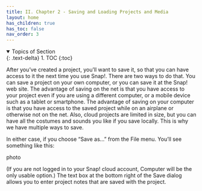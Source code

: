 ```yaml
---
title: II. Chapter 2 - Saving and Loading Projects and Media
layout: home
has_children: true
has_toc: false
nav_order: 3
---
```


<details open markdown="block">
  <summary>
    Topics of Section
  </summary>
  {: .text-delta}
1. TOC
{:toc}
</details>

After you’ve created a project, you’ll want to save it, so that you can have access to it the next time you use Snap!. There are two ways to do that. You can save a project on your own computer, or you can save it at the Snap! web site. The advantage of saving on the net is that you have access to your project even if you are using a different computer, or a mobile device such as a tablet or smartphone. The advantage of saving on your computer is that you have access to the saved project while on an airplane or otherwise not on the net. Also, cloud projects are limited in size, but you can have all the costumes and sounds you like if you save locally. This is why we have multiple ways to save.

In either case, if you choose “Save as…” from the File menu. You’ll see something like this:

photo

(If you are not logged in to your Snap! cloud account, Computer will be the only usable option.) The text box at the bottom right of the Save dialog allows you to enter project notes that are saved with the project.